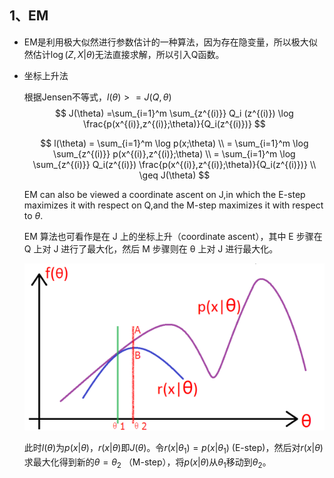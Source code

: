 ## 1、EM

- EM是利用极大似然进行参数估计的一种算法，因为存在隐变量，所以极大似然估计$\log (Z,X|\theta)$无法直接求解，所以引入Q函数。

- 坐标上升法

  根据Jensen不等式，$l(\theta) >=J(Q,\theta)$
  $$
  J(\theta) =\sum_{i=1}^m \sum_{z^{(i)}} Q_i (z^{(i)}) \log \frac{p(x^{(i)},z^{(i)};\theta)}{Q_i(z^{(i)})}
  $$

  $$
 l(\theta) = \sum_{i=1}^m \log p(x;\theta) \\
= \sum_{i=1}^m \log \sum_{z^{(i)}} p(x^{(i)},z^{(i)};\theta) \\
= \sum_{i=1}^m \log \sum_{z^{(i)}} Q_i(z^{(i)}) \frac{p(x^{(i)},z^{(i)};\theta)}{Q_i(z^{(i)})} \\
\geq J(\theta)
  $$

  EM can also be viewed a coordinate ascent on J,in which the E-step maximizes it with respect on Q,and the M-step maximizes it with respect to $\theta$.

  EM 算法也可看作是在 J 上的坐标上升（coordinate ascent），其中 E 步骤在 Q 上对 J 进行了最大化，然后 M 步骤则在 θ 上对 J 进行最大化。

  ![1](https://github.com/Lanme/cs229/raw/master/add_note/img/add_notes8_1.png)

  此时$l(\theta)$为$p(x|\theta)$，$r(x|\theta)$即$J(\theta)$。令$r(x|\theta_1) = p(x|\theta_1)$ (E-step)，然后对$r(x|\theta)$求最大化得到新的$\theta = \theta_2$ （M-step），将$p(x|\theta)$从$\theta_1$移动到$\theta_2$。

